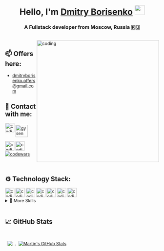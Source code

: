 <h1 align="center">Hello, I'm <a href="https://www.linkedin.com/in/dmitry-borisenko-9a8144128/" target="_blank">Dmitry Borisenko</a> 
<img src="https://github.com/blackcater/blackcater/raw/main/images/Hi.gif" height="32"/></h1>
<h3 align="center">A Fullstack developer from Moscow, Russia 🇷🇺</h3>
<br>

<img align="right" alt="coding" width="400" src="https://c.tenor.com/2uyENRmiUt0AAAAC/coding.gif">

## 📫 Offers here:
-  dmitryborisenko.offers@gmail.com




## 💬 Contact with me:
<a href="https://t.me/gysen1" target="_blank"> <img alt="coding" height="30" src="https://badges.aleen42.com/src/telegram.svg"></a>
<a href="https://www.linkedin.com/in/dmitry-borisenko-9a8144128/" target="_blank"><img align="center" src="https://img.shields.io/badge/LinkedIn-0077B5?style=for-the-badge&logo=linkedin&logoColor=white" alt="gysen" height="40" width="40" /></a>



<a href="https://instagram.com/gysen?igshid=YmMyMTA2M2Y=" target="_blank"><img alt="coding" height="30" src="https://badges.aleen42.com/src/instagram.svg"></a>
<a href="https://www.facebook.com/dmborisenko" target="_blank"><img alt="coding" height="30" src="https://badges.aleen42.com/src/facebook.svg"></a>
<a href="https://www.codewars.com/" target="blank"><img alt="codewars" src="https://www.codewars.com/users/gysen/badges/large"></a>

<br>


## ⚙️ Technology Stack:

  <img alt="coding" height="30" src="https://badges.aleen42.com/src/javascript.svg">
  <img alt="coding" height="30" src="https://badges.aleen42.com/src/typescript.svg">
  <img alt="coding" height="30" src="https://badges.aleen42.com/src/react.svg">
  <img alt="coding" height="30" src="https://badges.aleen42.com/src/redux.svg">
  <img alt="coding" height="30" src="https://badges.aleen42.com/src/node.svg">
  <img alt="coding" height="30" src="https://badges.aleen42.com/src/docker.svg">
  <img alt="coding" height="30" src="https://badges.aleen42.com/src/webpack.svg">

  
  <details>
<summary>📎 More Skills</summary>
<br>
  
  <img alt="coding" height="30" src="https://badges.aleen42.com/src/github.svg">
  <br>
  <br>
  <img alt="coding" height="30" src="https://badges.aleen42.com/src/gitlab.svg">
  <br>
  <br>
  <img alt="coding" height="30" src="https://badges.aleen42.com/src/visual_studio_code.svg">
  <br>
  <br>
  <img alt="coding" height="30" src="https://badges.aleen42.com/src/eslint.svg">
  <br>
  <br>
  <img alt="coding" height="30" src="https://badges.aleen42.com/src/jest_1.svg">
  <br>
  <br>
  <img alt="coding" height="30" src="https://badges.aleen42.com/src/npm.svg">
  <br>
  <br>
  <img alt="coding" height="30" src="https://badges.aleen42.com/src/tailwindcss.svg">
  
</details>


<br>

## &#x1f4c8; GitHub Stats

<br>

<a href="https://github.com/braydoncoyer">
  <img align="center" style="margin:0.5rem" src="https://github-readme-stats.vercel.app/api/top-langs/?username=braydoncoyer&hide=html,css&title_color=ffffff&text_color=c9cacc&icon_color=4AB197&bg_color=1A2B34" />
</a>

<a align="right" href="https://github.com/braydoncoyer">
  <img align="center" style="margin:0.5rem" src="https://github-readme-stats.vercel.app/api?username=braydoncoyer&show_icons=true&line_height=27&count_private=true&title_color=ffffff&text_color=c9cacc&icon_color=4AB097&bg_color=1A2B34" alt="Martin's GitHub Stats" />
</a>

<br>



